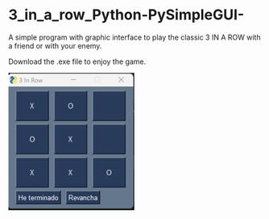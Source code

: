 # 3_in_a_row_Python-PySimpleGUI-
A simple program with graphic interface to play the classic 3 IN A ROW with a friend or with your enemy.  

Download the .exe file to enjoy the game.  

<img src="./game1.png" width=250 height=auto />
